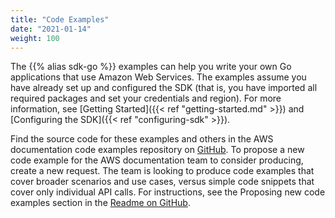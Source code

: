 ```yaml
---
title: "Code Examples"
date: "2021-01-14"
weight: 100
---
```


The {{% alias sdk-go %}} examples can help you write your own Go applications that use Amazon Web Services. The examples
assume you have already set up and configured the SDK (that is, you have imported all required packages and set your
credentials and region). For more information, see [Getting Started]({{< ref "getting-started.md" >}}) and
[Configuring the SDK]({{< ref "configuring-sdk" >}}).

Find the source code for these examples and others in the AWS documentation code examples repository on
[GitHub](https://github.com/awsdocs/aws-doc-sdk-examples/tree/master/gov2).
To propose a new code example for the AWS documentation team to consider producing, create a new request. The team is
looking to produce code examples that cover broader scenarios and use cases, versus simple code snippets that cover only
individual API calls. For instructions, see the Proposing new code examples section in the
[Readme on GitHub](https://github.com/awsdocs/aws-doc-sdk-examples).
